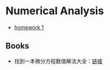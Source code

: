# Numerical Analysis

* [homework 1](homework/Chapter.ipynb)



## Books

* 找到一本微分方程数值解法大全：[链接](https://ochicken.top/Library/Mathematics/Numerical_Methods/%E5%BE%AE%E5%88%86%E6%96%B9%E7%A8%8B%E6%95%B0%E5%80%BC%E8%A7%A3%E6%B3%95(%E7%AC%AC4%E7%89%88)-%E6%9D%8E%E8%8D%A3%E5%8D%8E.pdf)